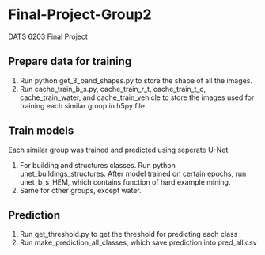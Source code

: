 # Final-Project-Group2
 DATS 6203 Final Project
## Prepare data for training
1. Run python get_3_band_shapes.py to store the shape of all the images.
2. Run cache_train_b_s.py, cache_train_r_t, cache_train_t_c, cache_train_water, and cache_train_vehicle to store the images used for training each similar group in h5py file.
## Train models
Each similar group was trained and predicted using seperate U-Net.
1. For building and structures classes. Run python unet_buildings_structures. After model trained on certain epochs, run unet_b_s_HEM, which contains function of hard example mining.
2. Same for other groups, except water.
## Prediction
1. Run get_threshold.py to get the threshold for predicting each class
2. Run make_prediction_all_classes, which save prediction into pred_all.csv
